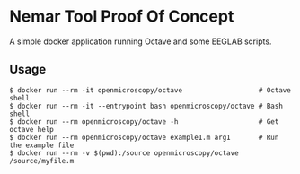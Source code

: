 # Nemar Tool Proof Of Concept

A simple docker application running Octave and some EEGLAB scripts.

## Usage

```
$ docker run --rm -it openmicroscopy/octave                   # Octave shell
$ docker run --rm -it --entrypoint bash openmicroscopy/octave # Bash shell
$ docker run --rm openmicroscopy/octave -h                    # Get octave help
$ docker run --rm openmicroscopy/octave example1.m arg1       # Run the example file
$ docker run --rm -v $(pwd):/source openmicroscopy/octave /source/myfile.m
```
